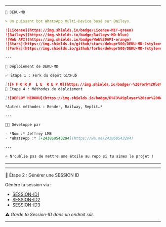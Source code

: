 

---

```md
🤖 DEKU-MD

> Un puissant bot WhatsApp Multi-Device basé sur Baileys.

![License](https://img.shields.io/badge/License-MIT-green)
![Baileys](https://img.shields.io/badge/Baileys-MD-blue)
![Web API](https://img.shields.io/badge/Web%20API-orange)
![Stars](https://img.shields.io/github/stars/dekupr500/DEKU-MD-?style=social)
![Forks](https://img.shields.io/github/forks/dekupr500/DEKU-MD-?style=social)

---

🚀 Déploiement de DEKU-MD

✅ Étape 1 : Fork du dépôt GitHub

[![🌀 F O R K  L E  R E P O](https://img.shields.io/badge/⚡%20Fork%20le%20Repo-black?style=for-the-badge)](https://github.com/dekupr500/DEKU-MD-/fork)
🚀 Étape 4 : Méthodes de déploiement

[![DEPLOY HEROKU](https://img.shields.io/badge/D%C3%A9ployer%20sur%20Heroku-purple?style=for-the-badge)](https://heroku.com)

*Autres méthodes : Render, Railway, Replit…*

---

👨‍💻 Développé par

- *Nom :* Jeffrey LMB  
- *WhatsApp :* [+243860543294](https://wa.me/243860543294)

---

⭐ N'oublie pas de mettre une étoile au repo si tu aimes le projet !
```

---



---

🔐 Étape 2 : Générer une SESSION ID

Génère ta session via :

- [SESSION-ID1](https://replit.com/@SessionMD/Whatsapp-Md-QR)
- [SESSION-ID2](https://whatsapp-session.replit.app)
- [SESSION-ID3](https://multi-device-session.vercel.app)

⚠️ *Garde ta Session-ID dans un endroit sûr.*

---




